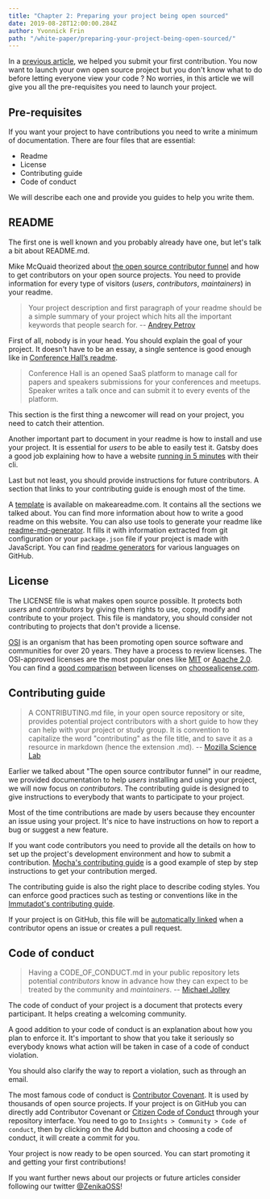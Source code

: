 ```yaml
---
title: "Chapter 2: Preparing your project being open sourced"
date: 2019-08-28T12:00:00.284Z
author: Yvonnick Frin 
path: "/white-paper/preparing-your-project-being-open-sourced/"
---
```


In a [previous article](https://oss.zenika.com/white-paper/getting-started), we helped you submit your first contribution. You now want to launch your own open source project but you don't know what to do before letting everyone view your code ? No worries, in this article we will give you all the pre-requisites you need to launch your project.

## Pre-requisites

If you want your project to have contributions you need to write a minimum of documentation. There are four files that are essential:

- Readme
- License
- Contributing guide
- Code of conduct

We will describe each one and provide you guides to help you write them.

## README

The first one is well known and you probably already have one, but let's talk a bit about README.md.

Mike McQuaid theorized about [the open source contributor funnel](https://mikemcquaid.com/2018/08/14/the-open-source-contributor-funnel-why-people-dont-contribute-to-your-open-source-project/) and how to get contributors on your open source projects. You need to provide information for every type of visitors (_users_, _contributors_, _maintainers_) in your readme.

> Your project description and first paragraph of your readme should be a simple summary of your project which hits all the important keywords that people search for.
> -- [Andrey Petrov](https://medium.com/code-zen/how-to-maintain-a-successful-open-source-project-aaa2a5437d3a)

First of all, nobody is in your head. You should explain the goal of your project. It doesn't have to be an essay, a single sentence is good enough like in [Conference Hall’s readme](https://github.com/bpetetot/conference-hall).

> Conference Hall is an opened SaaS platform to manage call for papers and speakers submissions for your conferences and meetups. Speaker writes a talk once and can submit it to every events of the platform.

This section is the first thing a newcomer will read on your project, you need to catch their attention.

Another important part to document in your readme is how to install and use your project. It is essential for _users_ to be able to easily test it. Gatsby does a good job explaining how to have a website [running in 5 minutes](https://github.com/gatsbyjs/gatsby#-get-up-and-running-in-5-minutes) with their cli.

Last but not least, you should provide instructions for future contributors. A section that links to your contributing guide is enough most of the time.

A [template](https://www.makeareadme.com/#template-1) is available on makeareadme.com. It contains all the sections we talked about. You can find more information about how to write a good readme on this website. You can also use tools to generate your readme like [readme-md-generator](https://github.com/kefranabg/readme-md-generator). It fills it with information extracted from git configuration or your `package.json` file if your project is made with JavaScript. You can find [readme generators](https://github.com/search?utf8=%E2%9C%93&q=generate+readme&type=Repositories) for various languages on GitHub.

## License

The LICENSE file is what makes open source possible. It protects both _users_ and _contributors_ by giving them rights to use, copy, modify and contribute to your project. This file is mandatory, you should consider not contributing to projects that don't provide a license.

[OSI](https://opensource.org/) is an organism that has been promoting open source software and communities for over 20 years. They have a process to review licenses. The OSI-approved licenses are the most popular ones like [MIT](https://opensource.org/licenses/MIT) or [Apache 2.0](https://opensource.org/licenses/Apache-2.0). You can find a [good comparison](https://choosealicense.com/licenses/) between licenses on [choosealicense.com](https://choosealicense.com/).

## Contributing guide

> A CONTRIBUTING.md file, in your open source repository or site, provides potential project contributors with a short guide to how they can help with your project or study group. It is convention to capitalize the word "contributing" as the file title, and to save it as a resource in markdown (hence the extension .md).
> -- [Mozilla Science Lab](https://mozillascience.github.io/working-open-workshop/contributing/)

Earlier we talked about "The open source contributor funnel" in our readme, we provided documentation to help _users_ installing and using your project, we will now focus on _contributors_. The contributing guide is designed to give instructions to everybody that wants to participate to your project.

Most of the time contributions are made by users because they encounter an issue using your project. It's nice to have instructions on how to report a bug or suggest a new feature.

If you want code contributors you need to provide all the details on how to set up the project's development environment and how to submit a contribution. [Mocha's contributing guide](https://github.com/mochajs/mocha/blob/master/.github/CONTRIBUTING.md#shoe-contributing-code-step-by-step) is a good example of step by step instructions to get your contribution merged.

The contributing guide is also the right place to describe coding styles. You can enforce good practices such as testing or conventions like in the [Immutadot's contributing guide](https://github.com/zenika-open-source/immutadot/blob/master/.github/CONTRIBUTING.md#tests-and-code-style-policeman).

If your project is on GitHub, this file will be [automatically linked](https://help.github.com/en/articles/setting-guidelines-for-repository-contributors) when a contributor opens an issue or creates a pull request.

## Code of conduct

> Having a CODE_OF_CONDUCT.md in your public repository lets potential _contributors_ know in advance how they can expect to be treated by the community and _maintainers_.
> -- [Michael Jolley](https://dev.to/michaeljolley/using-a-contributing-codeofconduct-to-assist-others-in-contributing-to-public-repositories-1l90)

The code of conduct of your project is a document that protects every participant. It helps creating a welcoming community.

A good addition to your code of conduct is an explanation about how you plan to enforce it. It's important to show that you take it seriously so everybody knows what action will be taken in case of a code of conduct violation.

You should also clarify the way to report a violation, such as through an email.

The most famous code of conduct is [Contributor Covenant](https://www.contributor-covenant.org/). It is used by thousands of open source projects. If your project is on GitHub you can directly add Contributor Covenant or [Citizen Code of Conduct](http://citizencodeofconduct.org/) through your repository interface. You need to go to `Insights > Community > Code of conduct`, then by clicking on the Add button and choosing a code of conduct, it will create a commit for you.

Your project is now ready to be open sourced. You can start promoting it and getting your first contributions!

If you want further news about our projects or future articles consider following our twitter [@ZenikaOSS](https://twitter.com/ZenikaOSS)!
